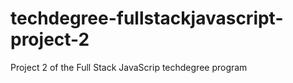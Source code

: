# techdegree-fullstackjavascript-project-2
 Project 2 of the Full Stack JavaScrip techdegree program
